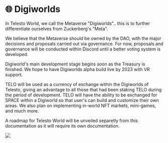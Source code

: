 # 🌐 Digiworlds

In Telesto World, we call the Metaverse "Digiworlds".. this is to further differentiate ourselves from Zuckerberg's "Meta".&#x20;

We believe that the Metaverse should be owned by the DAO, with the major decisions and proposals carried out via governance. For now, proposals and governance will be conducted within Discord until a better voting system is developed.

Digiworld's main development stage begins soon as the Treasury is finished. We hope to have Digiworlds alpha build live by 2023 with VR support.

TELO will be used as a currency of exchange within the Digiworlds of Telesto, giving an advantage to all those that had been staking TELO during the period of development. TELO will have the ability to be exchanged for SPACE within a Digiworld so that user's can build and customize their own areas. We also plan on implementing in-world NFT markets, mini-games, and much more.

A roadmap for Telesto World will be unveiled separetly from this documentation as it will require its own documentation.

![](../.gitbook/assets/depositphotos\_453517326-stock-photo-aesthetic-vaporwave-dolphins-jump-over.jpg)
